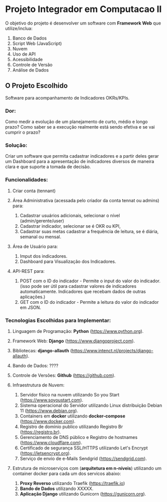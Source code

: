 # Projeto Integrador em Computacao II
O objetivo do projeto é desenvolver um software com **Framework Web** que utilize/inclua:
1. Banco de Dados
2. Script Web (JavaScript)
3. Nuvem
4. Uso de API
5. Acessibilidade
6. Controle de Versão
7. Análise de Dados



## O Projeto Escolhido
Software para acompanhamento de Indicadores OKRs/KPIs.

### Dor:
Como medir a evolução de um planejamento de curto, médio e longo prazo? Como saber se a execução realmente está sendo efetiva e se vai cumprir o prazo?

### Solução:
Criar um software que permita cadastrar indicadores e a partir deles gerar um Dashboard para a apresentação de indicadores diversos de maneira clara e que suporte a tomada de decisão.

### Funcionalidades:
1. Criar conta (tennant)
2. Área Administrativa (acessada pelo criador da conta tennat ou admins) para:
   1. Cadastrar usuários adicionais, selecionar o nível (admin/gerente/user)
   2. Cadastrar indicador, selecionar se é OKR ou KPI,
   3. Cadastrar suas metas cadastrar a frequência de leitura, se é diária, semanal ou mensal.

3. Área de Usuário para:
   1. Imput dos indicadores.
   2. Dashboard para Visualização dos Indicadores.

4. API-REST para:
   1. POST com o ID do indicador - Permite o input do valor do indicador. (isso pode ser útil para cadastrar valores de indicadores automaticamente. Indicadores que recebam dados de outras aplicações.)
   2. GET com o ID do indicador - Permite a leitura do valor do indicador em JSON.
   
### Tecnologias Escolhidas para Implementar:
1. Linguagem de Programação: **Python** (https://www.python.org).
2. Framework Web: **Django** (https://www.djangoproject.com).
3. Bibliotecas: **django-allauth** (https://www.intenct.nl/projects/django-allauth).
4. Bando de Dados: ????
5. Controle de Versões: **Github** (https://github.com).

6. Infraestrutura de Nuvem:
   1. Servidor físico na nuvem utilizando So you Start (https://www.soyoustart.com).
   2. Sistema operacional do Servidor utilizando Linux distribuição Debian 11 (https://www.debian.org).
   3. Containers em **docker** utilizando **docker-compose** (https://www.docker.com).
   4. Registro de domínio publico utilizando Registro Br (https://registro.br).
   5. Gerenciamento de DNS público e Registro de hostnames (https://www.cloudflare.com).
   6. Certificado de segurança SSL/HTTPS utilizando Let's Encrypt (https://letsencrypt.org).
   7. Serviço de envio de e-Mails Sendgrid (https://sendgrid.com).

7. Estrutura de microserviços com (**arquitetura em n-níveis**) utilizando um container docker para cada um dos servicos abaixo:
   1. **Proxy Reverso** utilizando Traefik (https://traefik.io)
   2. **Bando de Dados** utilizando XXXXX.
   3. **Aplicação Django** utilizando Gunicorn (https://gunicorn.org).

 
